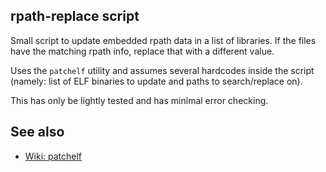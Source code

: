rpath-replace script
--------------------

Small script to update embedded rpath data in a list of libraries.
If the files have the matching rpath info, replace that with a
different value.

Uses the `patchelf` utility and assumes several hardcodes inside
the script (namely: list of ELF binaries to update and  paths to
search/replace on).

This has only be lightly tested and has minimal error checking.

See also
--------
 - [Wiki: patchelf](https://github.com/naughtont3/techbits/wiki/patchelf)


